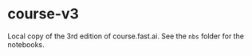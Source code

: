 # course-v3
Local copy of the 3rd edition of course.fast.ai. See the `nbs` folder for the notebooks.
